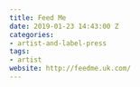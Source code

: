 ```yaml
---
title: Feed Me
date: 2019-01-23 14:43:00 Z
categories:
- artist-and-label-press
tags:
- artist
website: http://feedme.uk.com/
---
```


